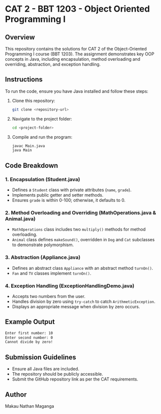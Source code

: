 # CAT 2 - BBT 1203 - Object Oriented Programming I

## Overview
This repository contains the solutions for CAT 2 of the Object-Oriented Programming I course (BBT 1203). The assignment demonstrates key OOP concepts in Java, including encapsulation, method overloading and overriding, abstraction, and exception handling.

## Instructions
To run the code, ensure you have Java installed and follow these steps:

1. Clone this repository:
   ```sh
   git clone <repository-url>
   ```
2. Navigate to the project folder:
   ```sh
   cd <project-folder>
   ```
3. Compile and run the program:
   ```sh
   javac Main.java
   java Main
   ```

## Code Breakdown
### **1. Encapsulation (Student.java)**
- Defines a `Student` class with private attributes (`name`, `grade`).
- Implements public getter and setter methods.
- Ensures `grade` is within 0-100; otherwise, it defaults to 0.

### **2. Method Overloading and Overriding (MathOperations.java & Animal.java)**
- `MathOperations` class includes two `multiply()` methods for method overloading.
- `Animal` class defines `makeSound()`, overridden in `Dog` and `Cat` subclasses to demonstrate polymorphism.

### **3. Abstraction (Appliance.java)**
- Defines an abstract class `Appliance` with an abstract method `turnOn()`.
- `Fan` and `TV` classes implement `turnOn()`.

### **4. Exception Handling (ExceptionHandlingDemo.java)**
- Accepts two numbers from the user.
- Handles division by zero using `try-catch` to catch `ArithmeticException`.
- Displays an appropriate message when division by zero occurs.

## Example Output
```sh
Enter first number: 10
Enter second number: 0
Cannot divide by zero!
```

## Submission Guidelines
- Ensure all Java files are included.
- The repository should be publicly accessible.
- Submit the GitHub repository link as per the CAT requirements.

## Author
Makau Nathan Maganga


